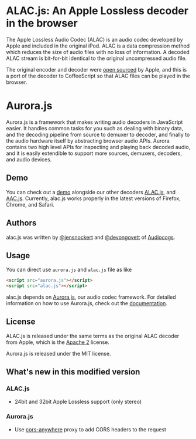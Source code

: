 ALAC.js: An Apple Lossless decoder in the browser
================================================================================

The Apple Lossless Audio Codec (ALAC) is an audio codec developed by Apple and included in the original iPod.
ALAC is a data compression method which reduces the size of audio files with no loss of information.
A decoded ALAC stream is bit-for-bit identical to the original uncompressed audio file.

The original encoder and decoder were [open sourced](http://alac.macosforge.org/) by Apple, 
and this is a port of the decoder to CoffeeScript so that ALAC files can be played in the browser.

Aurora.js
=========

Aurora.js is a framework that makes writing audio decoders in JavaScript easier.  It handles common 
tasks for you such as dealing with binary data, and the decoding pipeline from source to demuxer to 
decoder, and finally to the audio hardware itself by abstracting browser audio APIs.  Aurora contains 
two high level APIs for inspecting and playing back decoded audio, and it is easily extendible to support 
more sources, demuxers, decoders, and audio devices.

## Demo

You can check out a [demo](http://audiocogs.org/codecs/alac/) alongside our other decoders [ALAC.js](http://github.com/audiocogs/alac.js), and [AAC.js](http://github.com/audiocogs/aac.js). Currently, alac.js works properly in the latest versions of Firefox, Chrome, and Safari.

## Authors

alac.js was written by [@jensnockert](http://github.com/jensnockert) and [@devongovett](http://github.com/devongovett) 
of [Audiocogs](http://audiocogs.org/).

## Usage
    
You can direct use `aurora.js` and `alac.js` file as like
```html
<script src="aurora.js"></script>
<script src="alac.js"></script>
```

alac.js depends on [Aurora.js](https://github.com/audiocogs/aurora.js), our audio codec framework.
For detailed information on how to use Aurora.js, check out the [documentation](https://github.com/audiocogs/aurora.js/wiki).

    
## License

ALAC.js is released under the same terms as the original ALAC decoder from Apple, which is the [Apache 2](http://www.apache.org/licenses/LICENSE-2.0) license.

Aurora.js is released under the MIT license.

## What's new in this modified version

### ALAC.js
*   24bit and 32bit Apple Lossless support (only stereo)
### Aurora.js
*   Use [cors-anywhere](https://github.com/Rob--W/cors-anywhere) proxy to add CORS headers to the request

